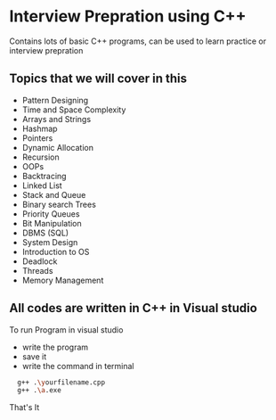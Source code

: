 # Interview Prepration using C++ 

Contains lots of basic C++ programs, can be used to learn practice or interview prepration



## Topics that we will cover in this

- Pattern Designing 
- Time and Space Complexity 
- Arrays and Strings 
- Hashmap 
- Pointers 
- Dynamic Allocation 
- Recursion 
- OOPs 
- Backtracing 
- Linked List 
- Stack and Queue
- Binary search Trees 
- Priority Queues 
- Bit Manipulation 
- DBMS (SQL)
- System Design 
- Introduction to OS
- Deadlock 
- Threads 
- Memory Management


  
## All codes are written in C++ in Visual studio

To run Program in visual studio 
- write the program 
- save it 
- write the command in terminal
```bash
  g++ .\yourfilename.cpp
  g++ .\a.exe
  ```
  
 That's It

 
